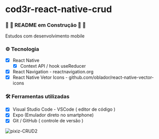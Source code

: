 # cod3r-react-native-crud
### :construction: :construction_worker: README em Construção :construction_worker: :construction:

Estudos com desenvolvimento mobile

### :gear: Tecnologia
   - [x] React Native
      - [x]    Context API / hook useReducer
   - [x] React Navigation - reactnavigation.org
   - [x] React Native Vetor Icons - github.com/oblador/react-native-vector-icons

### :hammer_and_wrench: Ferramentas utilizadas
   - [x] Visual Studio Code - VSCode ( editor de código )
   - [x] Expo (Emulador direto no smartphone)
   - [x] Git / GitHub ( controle de versão )
   
   ![pixiz-CRUD2](https://user-images.githubusercontent.com/7707439/156931973-9711f1bf-6136-4309-82fe-04e0303a7d35.jpg)
